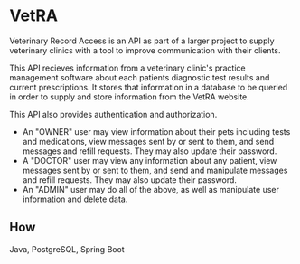 # VetRA
Veterinary Record Access is an API as part of a larger project to supply veterinary clinics with a tool to improve communication with their clients. 

This API recieves information from a veterinary clinic's practice management software about each patients diagnostic test results and current prescriptions. It stores that information in a database to be queried in order to supply and store information from the VetRA website. 

This API also provides authentication and authorization. 
- An "OWNER" user may view information about their pets including tests and medications, view messages sent by or sent to them, and send messages and refill requests. They may also update their password.
- A "DOCTOR" user may view any information about any patient, view messages sent by or sent to them, and send and manipulate messages and refill requests. They may also update their password.
- An "ADMIN" user may do all of the above, as well as manipulate user information and delete data.

## How
Java, PostgreSQL, Spring Boot

